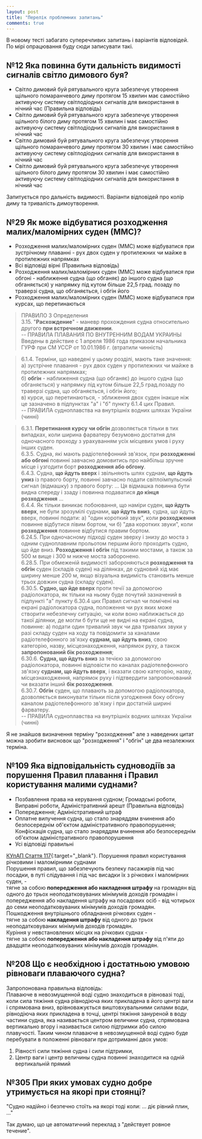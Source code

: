```yaml
---
layout: post
title: "Перелік проблемних запитань"
comments: true
---
```


В новому тесті забагато суперечливих запитань і варіантів відповідей. По мірі опрацювання буду сюди
записувати такі.

## №12 Яка повинна бути дальність видимості сигналів світло димового буя?

- Світло димовий буй рятувального круга забезпечує утворення щільного помаранчевого диму протягом 15
хвилин має самостійно активуючу систему світлодіодних сигналів для використання в нічний час
(Правильна відповідь)
- Світло димовий буй рятувального круга забезпечує утворення щільного білого диму протягом 15 хвилин
і має самостійно активуючу систему світлодіодних сигналів для використання в нічний час
- Світло димовий буй рятувального круга забезпечує утворення щільного помаранчевого диму протягом 30
хвилин і має самостійно активуючу систему світлодіодних сигналів для використання в нічний час
- Світло димовий буй рятувального круга забезпечує утворення щільного білого диму протягом 30 хвилин
і має самостійно активуючу систему світлодіодних сигналів для використання в нічний час

Запитується про дальність видимості. Варіанти відповідей про колір диму та тривалість
димоутворення.

## №29 Як може відбуватися розходження малих/маломірних суден (ММС)?

- Розходження малих/маломірних суден (ММС) може відбуватися при зустрічному плаванні - рух двох
суден у протилежних чи майже в протилежних напрямках
- Всі відповіді вірні (Правильна відповідь)
- Розходження малих/маломірних суден (ММС) може відбуватися при обгоні - наближення судна (що
обганяє) до іншого судна (що обганяється) у напрямку під кутом більше 22,5 град. позаду по траверзі
судна, що обганяється, і обгін його
- Розходження малих/маломірних суден (ММС) може відбуватися при курсах, що перетинаються

> ПРАВИЛО 3 Определения  
> 3.15. "__Расхождение__" - маневр прохождения судна относительно другого __при встречном движении__.  
> -- ПРАВИЛА ПЛАВАНИЯ ПО ВНУТРЕННИМ ВОДАМ УКРАИНЫ Введены в действие с 1 апреля 1986 года приказом
начальника ГУРФ при СМ УССР от 10.01.1986 г. (втратили чинність)

> 6.1.4. Терміни, що наведені у цьому розділі, мають таке значення:  
> а) зустрічне плавання - рух двох суден у протилежних чи майже в протилежних напрямках;  
> б) __обгін__ - наближення судна (що обганяє) до іншого судна (що обганяється) у напрямку під кутом
більше 22,5 град.позаду по траверзі судна, що обганяється, і обгін його;  
> в) курси, що перетинаються, - зближення двох суден інакше ніж це зазначено в підпунктах "а" і "б"
пункту 6.1.4 цих Правил.  
> -- ПРАВИЛА судноплавства на внутрішніх водних шляхах України (чинні)

> 6.3.1. __Перетинання курсу чи обгін__ дозволяється тільки в тих випадках, коли ширина фарватеру
безумовно достатня для одночасного проходу з урахуванням усіх місцевих умов і руху інших суден.  
> 6.3.5. Судна, які мають радіотелефонний зв'язок, при __розходженні або обгоні__ повинні завчасно
домовитись про найбільш зручне місце і узгодити борт __розходження або обгону__.  
> 6.4.3. Судна, __що йдуть вверх__ і звільняють шлях суднам, __що йдуть униз__ із правого борту,
повинні завчасно подати світлоімпульсний сигнал (відмашку) з правого борту: ... Ця відмашка повинна
бути видна спереду і ззаду і повинна подаватися __до кінця розходження__ ...  
> 6.4.4. Як тільки виникає побоювання, що наміри суден, __що йдуть вверх__, не були зрозумілі
суднами, __що йдуть вниз__, судна, що йдуть вверх, повинні подати: а) "один короткий звук", коли
__розходження__ повинне відбутися лівим бортом, чи б) "два коротких звуки", коли __розходження__
повинне відбутися правим бортом.  
> 6.24.5. При одночасному підході суден зверху і знизу до моста з одним судноплавним прольотом
першим його проходить судно, що йде вниз. __Розходження і обгін__ під такими мостами, а також за
500 м вище і 300 м нижче моста заборонено.  
> 6.28.5. При обмеженій видимості забороняються __розходження та обгін__ суден (складів суден) на
ділянках, де судновий хід має ширину менше 200 м, якщо візуальна видимість становить менше трьох
довжин судна (складу суден).  
> 6.30.5. __Судно, що йде вверх__ проти течії за допомогою радіолокатора, як тільки на ньому буде
почутий зазначений в підпункті "а" пункту 6.30.4 цих Правил сигнал чи помічені на екрані
радіолокатора судна, положення чи рух яких може створити небезпечну ситуацію, чи коли воно
наближається до такої ділянки, де могли б бути ще не видні на екрані судна, повинне: а) подати один
тривалий звук чи два тривалих звуки у разі складу суден на ходу та повідомити за каналами
радіотелефонного зв'язку __суднам, що йдуть вниз__, свою категорію, назву, місцезнаходження,
напрямок руху, а також __запропонований бік розходження__;  
> 6.30.6. __Судна, що йдуть вниз__ за течією за допомогою радіолокатора, повинні відповісти по
каналах радіотелефонного зв'язку __суднам, що йдуть вверх__, і вказати свою категорію, назву,
місцезнаходження, напрямок руху і підтвердити запропонований чи вказати інший __бік розходження__.  
> 6.30.7. __Обгін__ суден, що плавають за допомогою радіолокатора, дозволяється виконувати тільки
після узгодження боку обгону каналом радіотелефонного зв'язку і при достатній ширині фарватеру.  
> -- ПРАВИЛА судноплавства на внутрішніх водних шляхах України (чинні)

Я не знайшов визначення терміну "розходження" але з наведених цитат можна зробити висновок що
"розходження" і "обгін" це два незалежних терміна.

## №109 Яка відповідальність судноводіїв за порушення Правил плавання і Правил користування малими суднами?

- Позбавлення права на керування судном; Громадські роботи, Виправні роботи, Адміністративний арешт
(Правильна відповідь)
- Попередження; Адміністративний штраф
- Оплатне вилучення судна, що стало знаряддям вчинення або безпосереднім об'єктом адміністративного
правопорушення; Конфіскація судна, що стало знаряддям вчинення або безпосереднім об'єктом
адміністративного правопорушення
- Усі відповіді правильні

[КУпАП Стаття 117](https://zakon.rada.gov.ua/laws/show/80731-10){:target="_blank"}.
Порушення правил користування річковими і маломірними суднами  
Порушення правил, що забезпечують безпеку пасажирів під час посадки, в путі слідування і під час висадки їх з річкових і маломірних суден, -  
тягне за собою __попередження або накладення штрафу__ на громадян від одного до трьох неоподатковуваних мінімумів доходів громадян і попередження або накладення штрафу на посадових осіб - від чотирьох до семи неоподатковуваних мінімумів доходів громадян.  
Пошкодження внутрішнього обладнання річкових суден -  
тягне за собою __накладення штрафу__ від одного до трьох неоподатковуваних мінімумів доходів громадян.  
Куріння у невстановлених місцях на річкових суднах -  
тягне за собою __попередження або накладення штрафу__ від п'яти до двадцяти неоподатковуваних мінімумів доходів громадян.

## №208 Що є необхідною і достатньою умовою рівноваги плаваючого судна?

Запропонована правильна відповідь:  
Плаваюче в невозмущенной воді судно знаходиться в рівновазі тоді, коли сила тяжіння судна рівнодіюча яких прикладена в його центрі ваги і спрямована вниз, врівноважується виштовхувальними силами води, рівнодіюча яких прикладена в точці, центрі тяжіння зануреной в воду частини судна, яка називається центром величини судна, спрямована вертикально вгору і називається силою підтримки або силою плавучості. Таким чином плаваюче в невозмущенной воді судно буде перебувати в положенні рівноваги при дотриманні двох умов:
1. Рівності сили тяжіння судна і сили підтримки,
2. Центр ваги і центр величины судна повинні знаходитися на одній вертикальній прямий

## №305 При яких умовах судно добре утримується на якорі при стоянці?

"Судно надійно і безпечно стоїть на якорі тоді коли: ... діє рівний плин, ..."

Так думаю, що це автоматичний переклад з "действует ровное течение".
